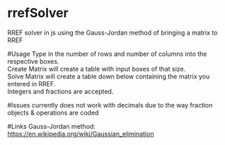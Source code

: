 # rrefSolver
RREF solver in js using the Gauss-Jordan method of bringing a matrix to RREF

#Usage
Type in the number of rows and number of columns into the respective boxes.  
Create Matrix will create a table with input boxes of that size.  
Solve Matrix will create a table down below containing the matrix you entered in RREF.  
Integers and fractions are accepted.  

#Issues
currently does not work with decimals due to the way fraction objects & operations are coded

#Links
Gauss-Jordan method: https://en.wikipedia.org/wiki/Gaussian_elimination
